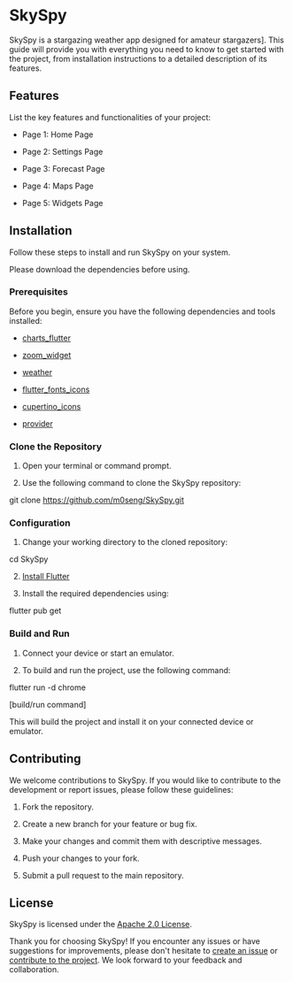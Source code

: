 # SkySpy

SkySpy is a stargazing weather app designed for amateur stargazers]. This guide will provide you with everything you need to know to get started with the project, from installation instructions to a detailed description of its features.

## Features

List the key features and functionalities of your project:

- Page 1: Home Page

- Page 2: Settings Page

- Page 3: Forecast Page

- Page 4: Maps Page

- Page 5: Widgets Page

## Installation

Follow these steps to install and run SkySpy on your system.

Please download the dependencies before using.

### Prerequisites

Before you begin, ensure you have the following dependencies and tools installed:

- [charts_flutter](https://pub.dev/documentation/charts_flutter/latest/)

- [zoom_widget](https://pub.dev/packages/zoom_widget)

- [weather](https://pub.dev/packages/weather)

- [flutter_fonts_icons](https://pub.dev/packages/flutter_font_icons/versions)

- [cupertino_icons](https://pub.dev/packages/cupertino_icons)

- [provider](https://pub.dev/packages/provider)

### Clone the Repository

1. Open your terminal or command prompt.

2. Use the following command to clone the SkySpy repository:

git clone https://github.com/m0seng/SkySpy.git

### Configuration

1. Change your working directory to the cloned repository:

cd SkySpy

2. [Install Flutter](https://docs.flutter.dev/get-started/install)

3. Install the required dependencies using:

flutter pub get

### Build and Run

1. Connect your device or start an emulator.

2. To build and run the project, use the following command:

flutter run -d chrome

[build/run command]

This will build the project and install it on your connected device or emulator.

## Contributing

We welcome contributions to SkySpy. If you would like to contribute to the development or report issues, please follow these guidelines:

1. Fork the repository.

2. Create a new branch for your feature or bug fix.

3. Make your changes and commit them with descriptive messages.

4. Push your changes to your fork.

5. Submit a pull request to the main repository.

## License

SkySpy is licensed under the [Apache 2.0 License](LICENSE).

Thank you for choosing SkySpy! If you encounter any issues or have suggestions for improvements, please don't hesitate to [create an issue](https://github.com/m0seng/skyspy/issues) or [contribute to the project](#contributing). We look forward to your feedback and collaboration.

